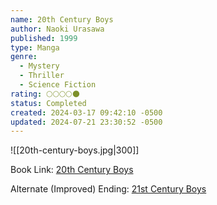 ```yaml
---
name: 20th Century Boys
author: Naoki Urasawa
published: 1999
type: Manga
genre:
  - Mystery
  - Thriller
  - Science Fiction
rating: 🌕🌕🌕🌕🌑
status: Completed
created: 2024-03-17 09:42:10 -0500
updated: 2024-07-21 23:30:52 -0500
---
```


![[20th-century-boys.jpg|300]]

Book Link: [20th Century Boys](https://myanimelist.net/manga/3/20th_Century_Boys)

Alternate (Improved) Ending: [21st Century Boys](https://myanimelist.net/manga/743/21st_Century_Boys)
